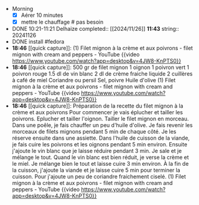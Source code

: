 - Morning
  * [x] Aérer 10 minutes
  * [x] mettre le chauffage # pas besoin
- DONE 10:21-11:21 Delhaize
  completed:: [[2024/11/26]] **11:43**
  string:: 20241126
- DONE install #fedora
- **18:46** [[quick capture]]:  (1) Filet mignon à la crème et aux poivrons - filet mignon with cream and peppers - YouTube {{video https://www.youtube.com/watch?app=desktop&v=4JW8-KnPTS0}}
- **18:46** [[quick capture]]: 500 gr de filet mignon 1 oignon 1 poivron vert 1 poivron rouge 1.5 dl de vin blanc 2 dl de crème fraiche liquide 2 cuillères à café de miel Coriandre ou persil Sel, poivre Huile d'olive (1) Filet mignon à la crème et aux poivrons - filet mignon with cream and peppers - YouTube {{video https://www.youtube.com/watch?app=desktop&v=4JW8-KnPTS0}}
- **18:46** [[quick capture]]: Préparation de la recette du filet mignon à la crème et aux poivrons Pour commencer je vais éplucher et tailler les poivrons. Eplucher et tailler l'oignon. Tailler le filet mignon en morceau. Dans une poêle, je fais chauffer un peu d'huile d'olive. Je fais revenir les morceaux de filets mignons pendant 5 min de chaque côté. Je les réserve ensuite dans une assiette. Dans l'huile de cuisson de la viande, je fais cuire les poivrons et les oignons pendant 5 min environ. Ensuite j'ajoute le vin blanc que je laisse réduire pendant 3 min. Je sale et je mélange le tout. Quand le vin blanc est bien réduit, je verse la crème et le miel. Je mélange bien le tout et laisse cuire 3 min environ. À la fin de la cuisson, j'ajoute la viande et je laisse cuire 5 min pour terminer la cuisson. Pour j'ajoute un peu de coriandre fraichement ciselé. (1) Filet mignon à la crème et aux poivrons - filet mignon with cream and peppers - YouTube {{video https://www.youtube.com/watch?app=desktop&v=4JW8-KnPTS0}}